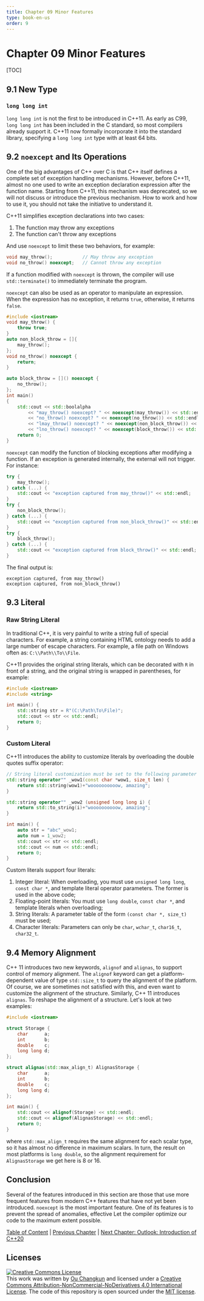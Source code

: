 ```yaml
---
title: Chapter 09 Minor Features
type: book-en-us
order: 9
---
```


# Chapter 09 Minor Features

[TOC]

## 9.1 New Type

### `long long int`

`long long int` is not the first to be introduced in C++11.
As early as C99, `long long int` has been included in the C standard,
so most compilers already support it.
C++11 now formally incorporate it into the standard library,
specifying a `long long int` type with at least 64 bits.

## 9.2 `noexcept` and Its Operations

One of the big advantages of C++ over C is that
C++ itself defines a complete set of exception handling mechanisms.
However, before C++11, almost no one used to write an exception declaration expression after the function name.
Starting from C++11, this mechanism was deprecated,
so we will not discuss or introduce the previous mechanism.
How to work and how to use it, you should not take the initiative to understand it.

C++11 simplifies exception declarations into two cases:

1. The function may throw any exceptions
2. The function can't throw any exceptions

And use `noexcept` to limit these two behaviors, for example:

```cpp
void may_throw();           // May throw any exception
void no_throw() noexcept;   // Cannot throw any exception
```

If a function modified with `noexcept` is thrown,
the compiler will use `std::terminate()` to
immediately terminate the program.

`noexcept` can also be used as an operator to manipulate an expression.
When the expression has no exception, it returns `true`,
otherwise, it returns `false`.

```cpp
#include <iostream>
void may_throw() {
    throw true;
}
auto non_block_throw = []{
    may_throw();
};
void no_throw() noexcept {
    return;
}

auto block_throw = []() noexcept {
    no_throw();
};
int main()
{
    std::cout << std::boolalpha
        << "may_throw() noexcept? " << noexcept(may_throw()) << std::endl
        << "no_throw() noexcept? " << noexcept(no_throw()) << std::endl
        << "lmay_throw() noexcept? " << noexcept(non_block_throw()) << std::endl
        << "lno_throw() noexcept? " << noexcept(block_throw()) << std::endl;
    return 0;
}
```

`noexcept` can modify the function of blocking exceptions
after modifying a function. If an exception is generated internally,
the external will not trigger. For instance:

```cpp
try {
    may_throw();
} catch (...) {
    std::cout << "exception captured from may_throw()" << std::endl;
}
try {
    non_block_throw();
} catch (...) {
    std::cout << "exception captured from non_block_throw()" << std::endl;
}
try {
    block_throw();
} catch (...) {
    std::cout << "exception captured from block_throw()" << std::endl;
}
```

The final output is:

```
exception captured, from may_throw()
exception captured, from non_block_throw()
```

## 9.3 Literal

### Raw String Literal

In traditional C++, it is very painful to write a string full of
special characters. For example, a string containing HTML ontology
needs to add a large number of escape characters.
For example, a file path on Windows often as: `C:\\Path\\To\\File`.

C++11 provides the original string literals,
which can be decorated with `R` in front of a string,
and the original string is wrapped in parentheses, for example:

```cpp
#include <iostream>
#include <string>

int main() {
    std::string str = R"(C:\Path\To\File)";
    std::cout << str << std::endl;
    return 0;
}
```

### Custom Literal

C++11 introduces the ability to customize literals by
overloading the double quotes suffix operator:

```cpp
// String literal customization must be set to the following parameter list
std::string operator"" _wow1(const char *wow1, size_t len) {
    return std::string(wow1)+"woooooooooow, amazing";
}

std::string operator"" _wow2 (unsigned long long i) {
    return std::to_string(i)+"woooooooooow, amazing";
}

int main() {
    auto str = "abc"_wow1;
    auto num = 1_wow2;
    std::cout << str << std::endl;
    std::cout << num << std::endl;
    return 0;
}
```

Custom literals support four literals:

1. Integer literal: When overloading, you must use `unsigned long long`, `const char *`, and template literal operator parameters. The former is used in the above code;
2. Floating-point literals: You must use `long double`, `const char *`, and template literals when overloading;
3. String literals: A parameter table of the form `(const char *, size_t)` must be used;
4. Character literals: Parameters can only be `char`, `wchar_t`, `char16_t`, `char32_t`.

## 9.4 Memory Alignment

C++ 11 introduces two new keywords, `alignof` and `alignas`, to support control of memory alignment.
The `alignof` keyword can get a platform-dependent value of type `std::size_t` to query the alignment of the platform.
Of course, we are sometimes not satisfied with this, and even want to customize the alignment of the structure. Similarly, C++ 11 introduces `alignas`.
To reshape the alignment of a structure. Let's look at two examples:

```cpp
#include <iostream>

struct Storage {
    char      a;
    int       b;
    double    c;
    long long d;
};

struct alignas(std::max_align_t) AlignasStorage {
    char      a;
    int       b;
    double    c;
    long long d;
};

int main() {
    std::cout << alignof(Storage) << std::endl;
    std::cout << alignof(AlignasStorage) << std::endl;
    return 0;
}
```

where `std::max_align_t` requires the same alignment for each scalar type, so it has almost no difference in maximum scalars.
In turn, the result on most platforms is `long double`, so the alignment requirement for `AlignasStorage` we get here is 8 or 16.

## Conclusion

Several of the features introduced in this section are those that
use more frequent features from modern C++ features that
have not yet been introduced. `noexcept` is the most important feature.
One of its features is to prevent the spread of anomalies,
effective Let the compiler optimize our code to the maximum extent possible.

[Table of Content](./toc.md) | [Previous Chapter](./08-filesystem.md) | [Next Chapter: Outlook: Introduction of C++20](./10-cpp20.md)

## Licenses

<a rel="license" href="https://creativecommons.org/licenses/by-nc-nd/4.0/"><img alt="Creative Commons License" style="border-width:0" src="https://i.creativecommons.org/l/by-nc-nd/4.0/88x31.png" /></a><br />This work was written by [Ou Changkun](https://changkun.de) and licensed under a <a rel="license" href="https://creativecommons.org/licenses/by-nc-nd/4.0/">Creative Commons Attribution-NonCommercial-NoDerivatives 4.0 International License</a>. The code of this repository is open sourced under the [MIT license](../../LICENSE).
